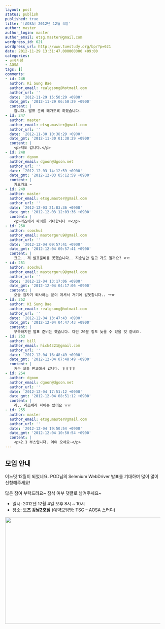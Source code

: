 ```yaml
---
layout: post
status: publish
published: true
title: '[AOSA] 2012년 12월 4일'
author: master
author_login: master
author_email: etsg.master@gmail.com
wordpress_id: 621
wordpress_url: http://www.tuestudy.org/bp/?p=621
date: 2012-11-29 13:31:47.000000000 +09:00
categories:
- 공지사항
- AOSA
tags: []
comments:
- id: 246
  author: Ki Sung Bae
  author_email: realgsong@hotmail.com
  author_url: ''
  date: '2012-11-29 15:50:29 +0900'
  date_gmt: '2012-11-29 06:50:29 +0900'
  content: |
    갑니다. 발표 준비 해가도록 하겠습니다.
- id: 247
  author: master
  author_email: etsg.master@gmail.com
  author_url: ''
  date: '2012-11-30 10:38:29 +0900'
  date_gmt: '2012-11-30 01:38:29 +0900'
  content: |
    <p>저도 갑니다.</p>
- id: 248
  author: dgoon
  author_email: dgoon@dgoon.net
  author_url: ''
  date: '2012-12-03 14:12:59 +0900'
  date_gmt: '2012-12-03 05:12:59 +0900'
  content: |
    가요가요 ~
- id: 249
  author: master
  author_email: etsg.master@gmail.com
  author_url: ''
  date: '2012-12-03 21:03:36 +0900'
  date_gmt: '2012-12-03 12:03:36 +0900'
  content: |
    <p>라즈베리 파이를 기대합니다 ㅋ</p>
- id: 250
  author: soochul
  author_email: masterguru9@gmail.com
  author_url: ''
  date: '2012-12-04 09:57:41 +0900'
  date_gmt: '2012-12-04 00:57:41 +0900'
  content: |
    크으.. 저 발표준비를 못했습니다.. 지송님만 믿고 가도 될까요? ㅎㄷ
- id: 251
  author: soochul
  author_email: masterguru9@gmail.com
  author_url: ''
  date: '2012-12-04 13:17:06 +0900'
  date_gmt: '2012-12-04 04:17:06 +0900'
  content: |
    오늘 갑자기 퇴사하는 분이 계셔서 거기에 갈듯합니다.. ㅠㅠ
- id: 252
  author: Ki Sung Bae
  author_email: realgsong@hotmail.com
  author_url: ''
  date: '2012-12-04 13:47:43 +0900'
  date_gmt: '2012-12-04 04:47:43 +0900'
  content: |
    부족하지만 발표 준비는 했습니다. 다만 20분 정도 늦을 수 있을 것 같네요.
- id: 253
  author: bill
  author_email: hick4321@gmail.com
  author_url: ''
  date: '2012-12-04 16:48:49 +0900'
  date_gmt: '2012-12-04 07:48:49 +0900'
  content: |
    저는 오늘 판교에서 갑니다. ㅎㅎㅎㅎ
- id: 254
  author: dgoon
  author_email: dgoon@dgoon.net
  author_url: ''
  date: '2012-12-04 17:51:12 +0900'
  date_gmt: '2012-12-04 08:51:12 +0900'
  content: |
    라.. 라즈베리 파이는 없어요 ㅠㅠ
- id: 255
  author: master
  author_email: etsg.master@gmail.com
  author_url: ''
  date: '2012-12-04 19:50:54 +0900'
  date_gmt: '2012-12-04 10:50:54 +0900'
  content: |
    <p>2.1 부스입니다. 어여 오세요~</p>
---
```

<h2>모임 안내</h2>

어느덧 12월이 되었네요. POD님의 Selenium WebDriver 발표를 기대하며 많이 많이 신청해주세요!



많은 참여 부탁드려요~ 참석 여부 댓글로 남겨주세요~



<ul>
<li>일시: 2012년 12월 4일 오후 8시 ~ 10시</li>
<li>장소: <strong>토즈 강남2호점</strong> (예약모임명: TSG – AOSA 스터디)</li>
</ul>

<a href="http://www.tuestudy.org/bp/wp-content/uploads/2012/01/TOZ_강남2호점-e1347890806258.jpg"><img src="http://www.tuestudy.org/bp/wp-content/uploads/2012/01/TOZ_강남2호점-e1347890806258.jpg" alt="" title="TOZ_강남2호점" width="704" height="345" class="alignnone size-full wp-image-47" /></a>


